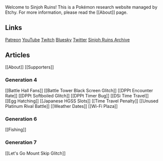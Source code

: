 Welcome to Sinjoh Ruins! This is a Pokémon research website managed by Etchy. For more information, please read the [[About]] page.
## Links
[Patreon](https://www.patreon.com/c/Etchy)
[YouTube](https://youtube.com/etch)
[Twitch](https://twitch.tv/etchy)
[Bluesky](https://etchy.bsky.social)
[Twitter](https://twitter.com/etchyok)
[Sinjoh Ruins Archive](https://github.com/SinjohRuins/archive)
## Articles
[[About]]
[[Supporters]]
### Generation 4
[[Battle Hall Fans]]
[[Battle Tower Black Screen Glitch]]
[[DPPt Encounter Rate]]
[[DPPt Softboiled Glitch]]
[[DPPt Timer Bug]]
[[DSi Time Travel]]
[[Egg Hatching]]
[[Japanese HGSS Slots]]
[[Time Travel Penalty]]
[[Unused Platinum Rival Battle]]
[[Weather Dates]]
[[Wi-Fi Plaza]]
### Generation 6
[[Fishing]]
### Generation 7
[[Let's Go Mount Skip Glitch]]